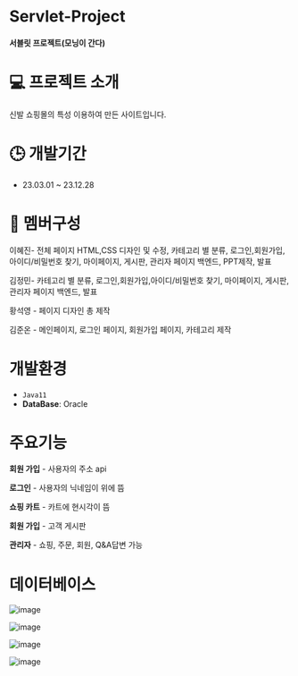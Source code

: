 # Servlet-Project

#### 서블릿 프로젝트(모닝이 간다)

# 💻 프로젝트 소개
신발 쇼핑몰의 특성 이용하여 만든 사이트입니다.

# 🕒 개발기간
* 23.03.01 ~ 23.12.28

# 👥 멤버구성
이혜진- 전체 페이지 HTML,CSS 디자인 및 수정, 카테고리 별 분류, 로그인,회원가입,아이디/비밀번호 찾기, 마이페이지, 게시판, 관리자 페이지 백엔드, PPT제작, 발표

김정민- 카테고리 별 분류, 로그인,회원가입,아이디/비밀번호 찾기, 마이페이지, 게시판, 관리자 페이지 백엔드, 발표

황석영 - 페이지 디자인 총 제작 

김준온 - 메인페이지, 로그인 페이지, 회원가입 페이지, 카테고리 제작

# 개발환경
* `Java11`
* **DataBase**: Oracle

# 주요기능
**회원 가입** - 사용자의 주소 api

**로그인** - 사용자의 닉네임이 위에 뜸

**쇼핑 카트** - 카트에 현시각이 뜸

**회원 가입** - 고객 게시판

**관리자** - 쇼핑, 주문, 회원, Q&A답변 가능





# 데이터베이스

![image](https://github.com/Hyedding/Servlet-project/assets/155518059/46f870f8-2ff2-47cc-9da5-ac9492d59ba7)

![image](https://github.com/Hyedding/Servlet-project/assets/155518059/3ed9e206-58ea-4980-911a-48a4c59271a4)

![image](https://github.com/Hyedding/Servlet-project/assets/155518059/84f868b2-c4a4-47ec-8ca1-68742858ab93)

![image](https://github.com/Hyedding/Servlet-project/assets/155518059/d2f871a7-a8e8-4e6c-8453-4224275eba6e)




